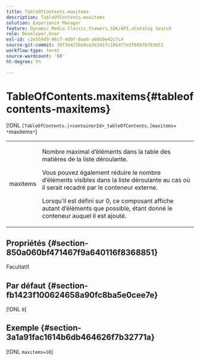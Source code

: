 ```yaml
---
title: TableOfContents.maxitems
description: TableOfContents.maxitems
solution: Experience Manager
feature: Dynamic Media Classic,Viewers,SDK/API,eCatalog Search
role: Developer,User
exl-id: c2e559d9-96c7-4d0f-8aa6-a60d9e42c7c4
source-git-commit: 38f3e425be0ce3e241fc18b477e3f68b7b763b51
workflow-type: tm+mt
source-wordcount: '60'
ht-degree: 5%

---
```


# TableOfContents.maxitems{#tableofcontents-maxitems}

[!DNL `[TableOfContents.|<containerId>_tableOfContents.]maxitems= *`maxitems`*`]

<table id="table_F9BC656721B04870AC628ACBC47E7200"> 
 <tbody> 
  <tr> 
   <td> <p> <span class="codeph"><span class="varname"> maxitems</span></span> </p> </td> 
   <td> <p>Nombre maximal d’éléments dans la table des matières de la liste déroulante. </p> <p>Vous pouvez également réduire le nombre d’éléments visibles dans la liste déroulante au cas où il serait recadré par le conteneur externe. </p> <p>Lorsqu’il est défini sur <span class="codeph"> 0</span>, ce composant affiche autant d’éléments que possible, étant donné le conteneur auquel il est ajouté. </p> </td> 
  </tr> 
 </tbody> 
</table>

## Propriétés {#section-850a060bf471467f9a640116f8368851}

Facultatif.

## Par défaut {#section-fb1423f100624658a90fc8ba5e0cee7e}

[!DNL `0`]

## Exemple {#section-3a1a91fac1614b6db464626f7b32771a}

[!DNL `maxitems=10`]
